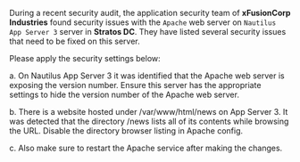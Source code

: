 During a recent security audit, the application security team of **xFusionCorp Industries** found security issues with the `Apache` web server on `Nautilus App Server 3` server in **Stratos DC**. They have listed several security issues that need to be fixed on this server.

Please apply the security settings below:

a. On Nautilus App Server 3 it was identified that the Apache web server is exposing the version number. Ensure this server has the appropriate settings to hide the version number of the Apache web server.

b. There is a website hosted under /var/www/html/news on App Server 3. It was detected that the directory /news lists all of its contents while browsing the URL. Disable the directory browser listing in Apache config.

c. Also make sure to restart the Apache service after making the changes.

